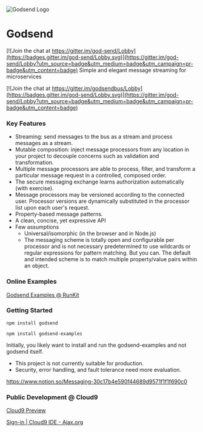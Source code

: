 ![Godsend Logo](https://s3-us-west-2.amazonaws.com/notion-static/a7b5b59c35b2480e90126eadd33cf81f/godsend.png "Godsend Logo")

# Godsend

[![Join the chat at https://gitter.im/god-send/Lobby](https://badges.gitter.im/god-send/Lobby.svg)](https://gitter.im/god-send/Lobby?utm_source=badge&utm_medium=badge&utm_campaign=pr-badge&utm_content=badge)
Simple and elegant message streaming for microservices

[![Join the chat at https://gitter.im/godsendbus/Lobby](https://badges.gitter.im/god-send/Lobby.svg)](https://gitter.im/god-send/Lobby?utm_source=badge&utm_medium=badge&utm_campaign=pr-badge&utm_content=badge)

### Key Features

- Streaming: send messages to the bus as a stream and process messages as a stream.
- Mutable composition: inject message processors from any location in your project to decouple concerns such as validation and transformation.
- Multiple message processors are able to process, filter, and transform a particular message request in a controlled, composed order.
- The secure messaging exchange learns authorization automatically (with exercise).
- Message processors may be versioned according to the connected user. Processor versions are dynamically substituted in the processor list upon each user's request.
- Property-based message patterns.
- A clean, concise, yet expressive API
- Few assumptions
   - Universal/isomorphic (in the browser and in Node.js)
   - The messaging scheme is totally open and configurable per processor and is not necessary predetermined to use wildcards or regular expressions for pattern matching. But you can. The default and intended scheme is to match multiple property/value pairs within an object.

### Online Examples

[Godsend Examples @ RunKit](https://www.notion.so/Examples-0ceecf7945ac4b198c340fbf36075cda)

### Getting Started

`npm install godsend`

`npm install godsend-examples`

Initially, you likely want to install and run the godsend-examples and not godsend itself.

- This project is not currently suitable for production.
- Security, error handling, and fault tolerance need more evaluation.

https://www.notion.so/Messaging-30c17b4e590f44689d9571f1f1f690c0

### Public Development @ Cloud9

[Cloud9 Preview](https://preview.c9users.io/simplygreatwork/godsend/godsend/)

[Sign-in | Cloud9 IDE - Ajax.org](https://ide.c9.io/simplygreatwork/godsend/)
